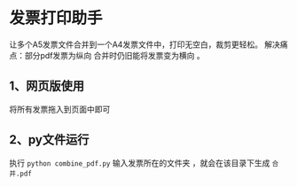 # 发票打印助手

让多个A5发票文件合并到一个A4发票文件中，打印无空白，裁剪更轻松。
解决痛点：部分pdf发票为纵向 合并时仍旧能将发票变为横向 。


## 1、网页版使用

将所有发票拖入到页面中即可



## 2、py文件运行

执行 `python combine_pdf.py` 输入发票所在的文件夹 ，就会在该目录下生成 `合并.pdf` 

